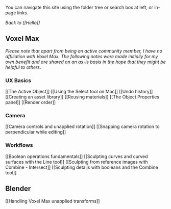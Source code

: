 You can navigate this site using the folder tree or search box at left, or in-page links.

_Back to [[Hello]]_

## Voxel Max

_Please note that apart from being an active community member, I have no affiliation with Voxel Max.  The following notes were made initially for my own benefit and are shared on an as-is basis in the hope that they might be helpful to others._

### UX Basics
[[The Active Object]]
[[Using the Select tool on Mac]]
[[Undo history]]
[[Creating an asset library]]
[[Reusing materials]]
[[The Object Properties panel]]
[[Render order]]

### Camera
[[Camera controls and unapplied rotation]]
[[Snapping camera rotation to perpendicular while editing]]

### Workflows
[[Boolean operations fundamentals]]
[[Sculpting curves and curved surfaces with the Line tool]]
[[Sculpting from reference images with Combine - Intersect]]
[[Sculpting details with booleans and the Combine tool]]

## Blender
[[Handling Voxel Max unapplied transforms]]